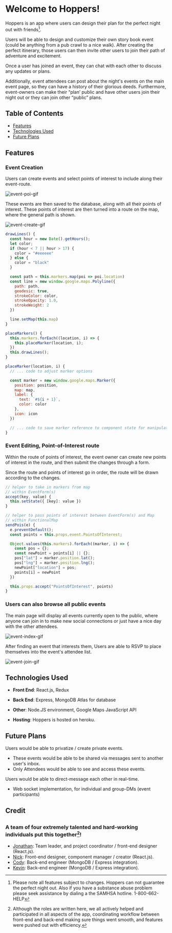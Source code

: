 # Welcome to Hoppers!

Hoppers is an app where users can design their plan for the perfect night out with friends[^1].

Users will be able to design and customize their own story book event (could be anything from a pub crawl to a nice walk). After creating the perfect itinerary, those users can then invite other users to join their path of adventure and excitement.

Once a user has joined an event, they can chat with each other to discuss any updates or plans.

Additionally, event attendees can post about the night's events on the main event page, so they can have a history of their glorious deeds. Furthermore, event-owners can make their “plan’ public and have other users join their night out or they can join other “public” plans.

<h2 id="table-of-contents">Table of Contents</h2>

  - [Features](#features)
  - [Technologies Used](#technologies-used)
  - [Future Plans](#future-plans)

<h2 id="features">Features</h2>

### Event Creation

Users can create events and select points of interest to include along their event-route.

<img src="https://giphy.com/gifs/hJai6xoHx2C7KHFKic" alt="event-poi-gif"></img>

These events are then saved to the database, along with all their points of interest.
These points of interest are then turned into a route on the map, where the general path is shown.

<img src="https://giphy.com/gifs/rb46Dl0AReltUxR5ED" alt="event-create-gif"></img>

```javaScript
drawLines() {
  const hour = new Date().getHours();
  let color;
  if (hour < 7 || hour > 17) {
    color = "#eeeeee"
  } else {
    color = "black"
  }

  const path = this.markers.map(poi => poi.location)
  const line = new window.google.maps.Polyline({
    path: path,
    geodesic: true,
    strokeColor: color,
    strokeOpacity: 1.0,
    strokeWeight: 2
  })

  line.setMap(this.map)
}

placeMarkers() {
  this.markers.forEach((location, i) => {
    this.placeMarker(location, i);
  })
  this.drawLines();
}

placeMarker(location, i) {
  // ... code to adjust marker options

  const marker = new window.google.maps.Marker({
    position: position,
    map: map,
    label: {
      text: `#${i + 1}`,
      color: color
    },
    icon: icon
  })

  // ... code to save marker reference to component state for manipulation
}
```


### Event Editing, Point-of-Interest route

Within the route of points of interest, the event owner can create new points of interest in the route, and then submit the changes through a form.

Since the route and points of interest go in order, the route will be drawn according to the changes.

```javaScript
// helper to take in markers from map
// within EventForm(s)
accept(key, value) {
  this.setState({ [key]: value })
}

// helper to pass points of interest between EventForm(s) and Map
// within FunctionalMap
sendPois(e) {
  e.preventDefault();
  const points = this.props.event.PointsOfInterest;

  Object.values(this.markers).forEach((marker, i) => {
    const pos = {};
    const newPoint = points[i] || {};
    pos["lat"] = marker.position.lat();
    pos["lng"] = marker.position.lng();
    newPoint["location"] = pos;
    points[i] = newPoint
  })

  this.props.accept("PointsOfInterest", points)
}
```

### Users can also browse all public events

The main page will display all events currently open to the public, where anyone can join in to make new social connections or just have a nice day with the other attendees.

<img src="https://media.giphy.com/media/xs3l47FQu2yrMSgEaI/giphy.gif" alt="event-index-gif"></img>

After finding an event that interests them, Users are able to RSVP to place themselves into the event's attendee list.

<img src="https://media.giphy.com/media/LS4zK20qBpOypG65Ub/giphy.gif"
alt="event-join-gif"></img>

<h2 id="technologies-used">Technologies Used</h2>

- __Front End__: React.js, Redux

- __Back End__: Express, MongoDB Atlas for database

- __Other__: Node.JS environment, Google Maps JavaScript API

- __Hosting__: Hoppers is hosted on heroku.

<h2 id="future-plans">Future Plans</h2>

Users would be able to privatize / create private events.
  - These events would be able to be shared via messages sent to another user's inbox.
  - Only Attendees would be able to see and access these events.

Users would be able to direct-message each other in real-time.
  - Web socket implementation, for individual and group-DMs (event participants)

<h2>Credit<h2>

### A team of four extremely talented and hard-working individuals put this together[^2]!

  - <a href="https://github.com/JonJWong" target="_blank" rel="noopener noreferrer">Jonathan</a>: Team leader, and project coordinator / front-end designer (React.js).
  - <a href="https://github.com/njpietrow" target="_blank" rel="noopener noreferrer">Nick</a>: Front-end designer, component manager / creator (React.js).
  - <a href="https://github.com/CodyDegraffeNiles" target="_blank" rel="noopener noreferrer">Cody</a>: Back-end engineer (MongoDB / Express integration).
  - <a href="https://github.com/KevinCh28" target="_blank" rel="noopener noreferrer">Kevin</a>: Back-end engineer (MongoDB / Express integration).

[^1]: Please note all features subject to changes. Hoppers can not guarantee the perfect night out. Also if you have a substance abuse problem please seek assistance by dialing a the SAMHSA hotline. 1-800-662-HELP

[^2]: Although the roles are written here, we all actively helped and participated in all aspects of the app, coordinating workflow between front-end and back-end making sure things went smooth, and features were pushed out with efficiency.
